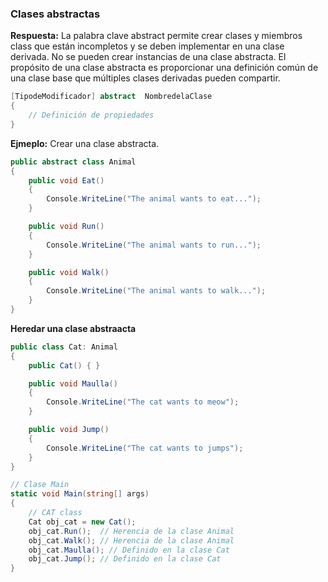### Clases abstractas

**Respuesta:** La palabra clave abstract permite crear clases y miembros class que están incompletos
y se deben implementar en una clase derivada. No se pueden crear instancias de una clase abstracta. El propósito de una clase abstracta es proporcionar una definición común de una clase base que múltiples clases derivadas pueden compartir.

```csharp
[TipodeModificador] abstract  NombredelaClase
{
    // Definición de propiedades
}
```

**Ejmeplo:** Crear una clase abstracta.

```csharp
public abstract class Animal
{
    public void Eat()
    {
        Console.WriteLine("The animal wants to eat...");
    }

    public void Run()
    {
        Console.WriteLine("The animal wants to run...");
    }

    public void Walk()
    {
        Console.WriteLine("The animal wants to walk...");
    }
}
```

**Heredar una clase abstraacta**

```csharp
public class Cat: Animal
{
    public Cat() { }

    public void Maulla()
    {
        Console.WriteLine("The cat wants to meow");
    }

    public void Jump()
    {
        Console.WriteLine("The cat wants to jumps");
    }
}

// Clase Main
static void Main(string[] args)
{
    // CAT class
    Cat obj_cat = new Cat();
    obj_cat.Run();  // Herencia de la clase Animal
    obj_cat.Walk(); // Herencia de la clase Animal
    obj_cat.Maulla(); // Definido en la clase Cat
    obj_cat.Jump(); // Definido en la clase Cat
}
```
